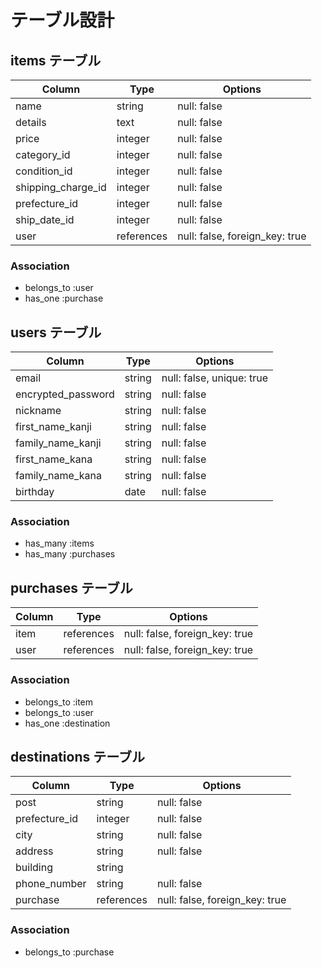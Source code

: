 # テーブル設計

## items テーブル

| Column     | Type       | Options                        |
| ---------- | ---------- | ------------------------------ |
| name              | string     | null: false                    |
| details           | text       | null: false                    |
| price             | integer     | null: false                    |
| category_id          | integer     | null: false                    |
| condition_id          | integer     | null: false                    |
| shipping_charge_id     | integer     | null: false                    |
| prefecture_id          | integer     | null: false                    |
| ship_date_id           | integer     | null: false                    |
| user                   | references     | null: false, foreign_key: true  |


### Association

- belongs_to :user
- has_one :purchase
<!-- - has_many :comments -->

## users テーブル

| Column             | Type   | Options                    |
| ------------------ | ------ | -------------------------- |
| email              | string | null: false, unique: true  |
| encrypted_password | string | null: false                |
| nickname               | string | null: false                |
| first_name_kanji       | string   | null: false                |
| family_name_kanji      | string   | null: false                |
| first_name_kana        | string   | null: false                |
| family_name_kana       | string   | null: false                |
| birthday               | date     | null: false                |

### Association

- has_many :items
- has_many :purchases
<!-- - has_many :comments -->


## purchases テーブル

| Column     | Type       | Options                        |
| ---------- | ---------- | ------------------------------ |
| item     | references  | null: false, foreign_key: true   |
| user     | references  | null: false, foreign_key: true   |

### Association

- belongs_to :item
- belongs_to :user
- has_one :destination


## destinations テーブル

| Column     | Type       | Options                        |
| ---------- | ---------- | ------------------------------ |
| post           | string       | null: false                    |
| prefecture_id  | integer      | null: false                      |
| city           | string       | null: false                     |
| address      | string     | null: false                    |
| building      | string     |                                 |
| phone_number   | string     | null: false                    |
| purchase       | references     | null: false, foreign_key: true  |

### Association

- belongs_to :purchase




<!-- ## comments テーブル

| Column     | Type       | Options                        |
| ---------- | ---------- | ------------------------------ |
| comment    | text       | null: false                    |
| item       | references | null: false, foreign_key: true |
| user       | references | null: false, foreign_key: true |

### Association

- belongs_to :item
- belongs_to :user -->